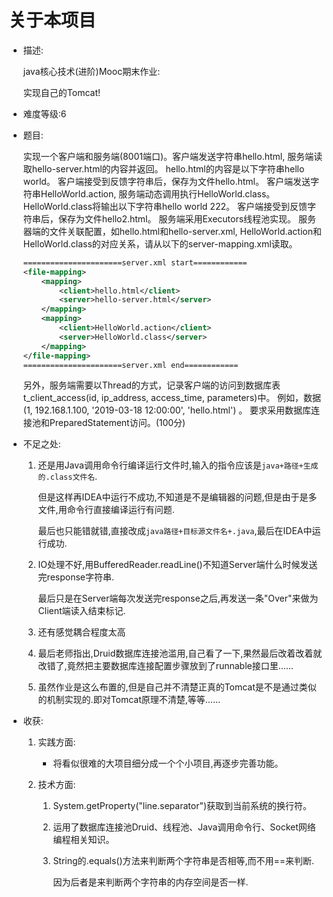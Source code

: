 # 关于本项目

-   描述:

    java核心技术(进阶)Mooc期末作业:

    实现自己的Tomcat!

-   难度等级:6

-   题目:

    实现一个客户端和服务端(8001端口)。客户端发送字符串hello.html, 服务端读取hello-server.html的内容并返回。
    hello.html的内容是以下字符串<head><body>hello world</body></html>。
    客户端接受到反馈字符串后，保存为文件hello.html。
    客户端发送字符串HelloWorld.action, 服务端动态调用执行HelloWorld.class。
    HelloWorld.class将输出以下字符串<head><body>hello world 222</body></html>。
    客户端接受到反馈字符串后，保存为文件hello2.html。
    服务端采用Executors线程池实现。
    服务器端的文件关联配置，如hello.html和hello-server.xml, HelloWorld.action和HelloWorld.class的对应关系，请从以下的server-mapping.xml读取。

    ```xml
    ======================server.xml start============
    <file-mapping>
    	<mapping>
    		<client>hello.html</client>
    		<server>hello-server.html</server>
    	</mapping>
    	<mapping>
    		<client>HelloWorld.action</client>
    		<server>HelloWorld.class</server>
    	</mapping>
    </file-mapping>	
    ======================server.xml end============
    ```

    

    另外，服务端需要以Thread的方式，记录客户端的访问到数据库表t_client_access(id, ip_address, access_time, parameters)中。
    例如，数据(1, 192.168.1.100, '2019-03-18 12:00:00', 'hello.html') 。
    要求采用数据库连接池和PreparedStatement访问。(100分)

-   不足之处:

    1.  还是用Java调用命令行编译运行文件时,输入的指令应该是`java+路径+生成的.class文件名`.

        但是这样再IDEA中运行不成功,不知道是不是编辑器的问题,但是由于是多文件,用命令行直接编译运行有问题.

        最后也只能错就错,直接改成`java路径+目标源文件名+.java`,最后在IDEA中运行成功.

    2.  IO处理不好,用BufferedReader.readLine()不知道Server端什么时候发送完response字符串.

        最后只是在Server端每次发送完response之后,再发送一条"Over"来做为Client端读入结束标记.

    3.  还有感觉耦合程度太高

    4.  最后老师指出,Druid数据库连接池滥用,自己看了一下,果然最后改着改着就改错了,竟然把主要数据库连接配置步骤放到了runnable接口里......

    5.  虽然作业是这么布置的,但是自己并不清楚正真的Tomcat是不是通过类似的机制实现的.即对Tomcat原理不清楚,等等……

-   收获:

    1.  实践方面:

        -   将看似很难的大项目细分成一个个小项目,再逐步完善功能。

    2.  技术方面:

        1.  System.getProperty("line.separator")获取到当前系统的换行符。

        2.  运用了数据库连接池Druid、线程池、Java调用命令行、Socket网络编程相关知识。

        3.  String的.equals()方法来判断两个字符串是否相等,而不用==来判断.

            因为后者是来判断两个字符串的内存空间是否一样.
